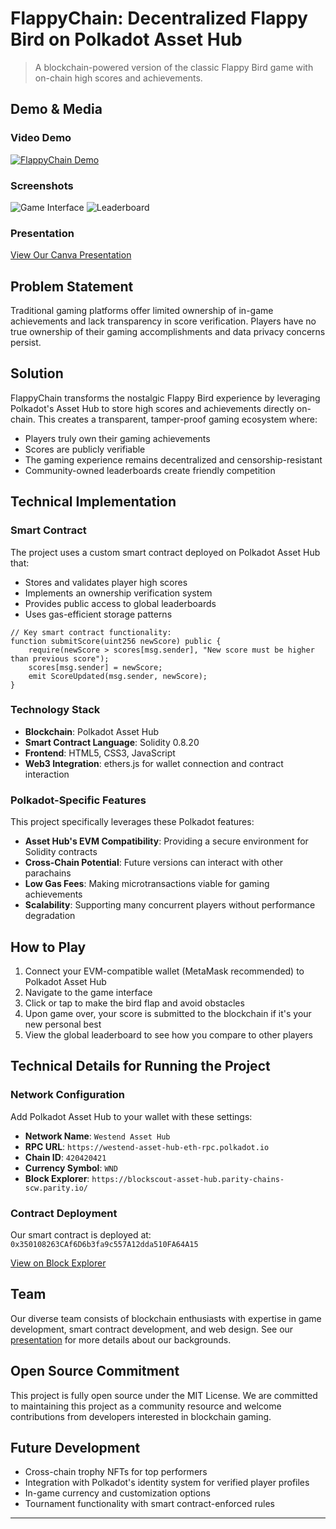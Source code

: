 # FlappyChain: Decentralized Flappy Bird on Polkadot Asset Hub

> A blockchain-powered version of the classic Flappy Bird game with on-chain high scores and achievements.

## Demo & Media

### Video Demo
[![FlappyChain Demo](https://img.youtube.com/vi/PLACEHOLDER_ID/0.jpg)](https://www.loom.com/share/PLACEHOLDER_LOOM_ID)

### Screenshots
![Game Interface](assets/screenshots/Screenshot%202025-04-27%20at%209.38.57%20AM.png)
![Leaderboard](assets/screenshots/Screenshot%202025-04-27%20at%209.51.40%20AM.png)

### Presentation
[View Our Canva Presentation](https://www.canva.com/design/PLACEHOLDER_CANVA_ID/view)

## Problem Statement

Traditional gaming platforms offer limited ownership of in-game achievements and lack transparency in score verification. Players have no true ownership of their gaming accomplishments and data privacy concerns persist.

## Solution

FlappyChain transforms the nostalgic Flappy Bird experience by leveraging Polkadot's Asset Hub to store high scores and achievements directly on-chain. This creates a transparent, tamper-proof gaming ecosystem where:

- Players truly own their gaming achievements
- Scores are publicly verifiable
- The gaming experience remains decentralized and censorship-resistant
- Community-owned leaderboards create friendly competition

## Technical Implementation

### Smart Contract
The project uses a custom smart contract deployed on Polkadot Asset Hub that:
- Stores and validates player high scores
- Implements an ownership verification system
- Provides public access to global leaderboards
- Uses gas-efficient storage patterns

```solidity
// Key smart contract functionality:
function submitScore(uint256 newScore) public {
    require(newScore > scores[msg.sender], "New score must be higher than previous score");
    scores[msg.sender] = newScore;
    emit ScoreUpdated(msg.sender, newScore);
}
```

### Technology Stack
- **Blockchain**: Polkadot Asset Hub
- **Smart Contract Language**: Solidity 0.8.20
- **Frontend**: HTML5, CSS3, JavaScript
- **Web3 Integration**: ethers.js for wallet connection and contract interaction

### Polkadot-Specific Features
This project specifically leverages these Polkadot features:
- **Asset Hub's EVM Compatibility**: Providing a secure environment for Solidity contracts
- **Cross-Chain Potential**: Future versions can interact with other parachains
- **Low Gas Fees**: Making microtransactions viable for gaming achievements
- **Scalability**: Supporting many concurrent players without performance degradation


## How to Play

1. Connect your EVM-compatible wallet (MetaMask recommended) to Polkadot Asset Hub
2. Navigate to the game interface
3. Click or tap to make the bird flap and avoid obstacles
4. Upon game over, your score is submitted to the blockchain if it's your new personal best
5. View the global leaderboard to see how you compare to other players

## Technical Details for Running the Project

### Network Configuration
Add Polkadot Asset Hub to your wallet with these settings:
- **Network Name**: `Westend Asset Hub`
- **RPC URL**: `https://westend-asset-hub-eth-rpc.polkadot.io`
- **Chain ID**: `420420421`
- **Currency Symbol**: `WND`
- **Block Explorer**: `https://blockscout-asset-hub.parity-chains-scw.parity.io/`

### Contract Deployment
Our smart contract is deployed at:  
`0x350108263CAf6D6b3fa9c557A12dda510FA64A15`

[View on Block Explorer](https://blockscout-asset-hub.parity-chains-scw.parity.io/address/0x350108263CAf6D6b3fa9c557A12dda510FA64A15)

## Team

Our diverse team consists of blockchain enthusiasts with expertise in game development, smart contract development, and web design. See our [presentation](https://www.canva.com/design/PLACEHOLDER_CANVA_ID/view) for more details about our backgrounds.

## Open Source Commitment

This project is fully open source under the MIT License. We are committed to maintaining this project as a community resource and welcome contributions from developers interested in blockchain gaming.

## Future Development

- Cross-chain trophy NFTs for top performers
- Integration with Polkadot's identity system for verified player profiles
- In-game currency and customization options
- Tournament functionality with smart contract-enforced rules

---

